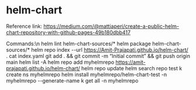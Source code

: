# helm-chart

Reference link: https://medium.com/@mattiaperi/create-a-public-helm-chart-repository-with-github-pages-49b180dbb417

Commands:\n
helm lint helm-chart-sources/*
helm package helm-chart-sources/*
helm repo index --url https://Amit-Prajapati.github.io/helm-chart/ .
cat index.yaml
git add . && git commit -m “Initial commit” && git push origin main
helm list -A
helm repo add myhelmrepo https://amit-prajapati.github.io/helm-chart/
helm repo update
helm search repo test
k create ns myhelmrepo
helm install myhelmrepo/helm-chart-test -n myhelmrepo --generate-name
k get all -n myhelmrepo
